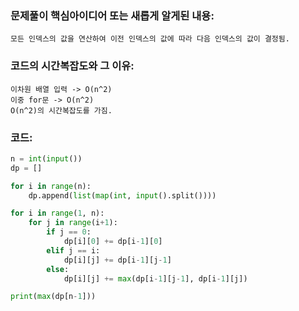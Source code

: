 ### 문제풀이 핵심아이디어 또는 새롭게 알게된 내용: 
    모든 인덱스의 값을 연산하여 이전 인덱스의 값에 따라 다음 인덱스의 값이 결정됨.

### 코드의 시간복잡도와 그 이유:
    이차원 배열 입력 -> O(n^2)
    이중 for문 -> O(n^2)
    O(n^2)의 시간복잡도를 가짐.


### 코드:
```python
n = int(input())
dp = []

for i in range(n):
    dp.append(list(map(int, input().split())))

for i in range(1, n):
    for j in range(i+1):
        if j == 0:
            dp[i][0] += dp[i-1][0]
        elif j == i:
            dp[i][j] += dp[i-1][j-1]
        else:
            dp[i][j] += max(dp[i-1][j-1], dp[i-1][j])

print(max(dp[n-1]))
```
